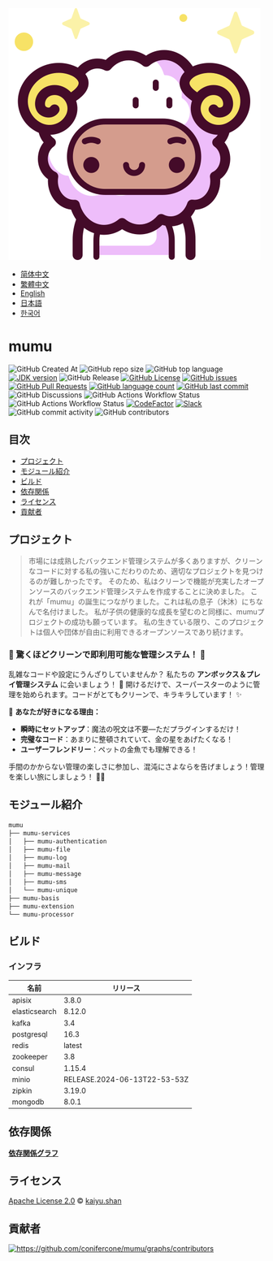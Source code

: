 ![mumu](../logo.svg)

- [简体中文](README.zh_CN.md)
- [繁體中文](README.zh_TW.md)
- [English](../README.md)
- [日本語](README.ja.md)
- [한국어](README.ko.md)

# mumu

![GitHub Created At](https://img.shields.io/github/created-at/conifercone/mumu)
![GitHub repo size](https://img.shields.io/github/repo-size/conifercone/mumu)
![GitHub top language](https://img.shields.io/github/languages/top/conifercone/mumu)
[![JDK version](https://img.shields.io/badge/JDK-21+-green.svg)](https://www.oracle.com/java/technologies/javase/jdk21-archive-downloads.html)
![GitHub Release](https://img.shields.io/github/v/release/conifercone/mumu)
[![GitHub License](https://img.shields.io/github/license/conifercone/mumu)](https://github.com/conifercone/mumu)
[![GitHub issues](https://img.shields.io/github/issues/conifercone/mumu)](https://github.com/conifercone/mumu/issues)
[![GitHub Pull Requests](https://img.shields.io/github/issues-pr/conifercone/mumu)](https://github.com/conifercone/mumu/pulls)
[![GitHub language count](https://img.shields.io/github/languages/count/conifercone/mumu)](https://github.com/conifercone/mumu)
[![GitHub last commit](https://img.shields.io/github/last-commit/conifercone/mumu/develop)](https://github.com/conifercone/mumu)
![GitHub Discussions](https://img.shields.io/github/discussions/conifercone/mumu)
![GitHub Actions Workflow Status](https://img.shields.io/github/actions/workflow/status/conifercone/mumu/pmd.yml?label=PMD)
![GitHub Actions Workflow Status](https://img.shields.io/github/actions/workflow/status/conifercone/mumu/checkstyle.yml?label=Checkstyle)
[![CodeFactor](https://www.codefactor.io/repository/github/conifercone/mumu/badge/develop)](https://www.codefactor.io/repository/github/conifercone/mumu/overview/develop)
[![Slack](https://img.shields.io/badge/Slack-Join%20Our%20Community-green)](https://join.slack.com/t/mumu-community/shared_invite/zt-2ov97fcpj-bFJZmpXSp5YZWSU9zD7S5g)
![GitHub commit activity](https://img.shields.io/github/commit-activity/m/conifercone/mumu)
![GitHub contributors](https://img.shields.io/github/contributors/conifercone/mumu)

## 目次

- [プロジェクト](#プロジェクト)
- [モジュール紹介](#モジュール紹介)
- [ビルド](#ビルド)
- [依存関係](#依存関係)
- [ライセンス](#ライセンス)
- [貢献者](#貢献者)

## プロジェクト

> 市場には成熟したバックエンド管理システムが多くありますが、クリーンなコードに対する私の強いこだわりのため、適切なプロジェクトを見つけるのが難しかったです。
> そのため、私はクリーンで機能が充実したオープンソースのバックエンド管理システムを作成することに決めました。
> これが「mumu」の誕生につながりました。これは私の息子（沐沐）にちなんで名付けました。
> 私が子供の健康的な成長を望むのと同様に、mumuプロジェクトの成功も願っています。
> 私の生きている限り、このプロジェクトは個人や団体が自由に利用できるオープンソースであり続けます。

### 🎉 驚くほどクリーンで即利用可能な管理システム！ 🎉

乱雑なコードや設定にうんざりしていませんか？
私たちの **アンボックス＆プレイ管理システム** に会いましょう！ 🎁
開けるだけで、スーパースターのように管理を始められます。コードがとてもクリーンで、キラキラしています！ ✨

🌟 **あなたが好きになる理由：**

- **瞬時にセットアップ**：魔法の呪文は不要—ただプラグインするだけ！
- **完璧なコード**：あまりに整頓されていて、金の星をあげたくなる！
- **ユーザーフレンドリー**：ペットの金魚でも理解できる！

手間のかからない管理の楽しさに参加し、混沌にさよならを告げましょう！管理を楽しい旅にしましょう！ 🚀🎈

## モジュール紹介

```text
mumu
├── mumu-services
│   ├── mumu-authentication
│   ├── mumu-file
│   ├── mumu-log
│   ├── mumu-mail
│   ├── mumu-message
│   ├── mumu-sms
│   └── mumu-unique
├── mumu-basis
├── mumu-extension
└── mumu-processor
```

## ビルド

### インフラ

| 名前            | リリース                         |
|---------------|------------------------------|
| apisix        | 3.8.0                        |
| elasticsearch | 8.12.0                       |
| kafka         | 3.4                          |
| postgresql    | 16.3                         |
| redis         | latest                       |
| zookeeper     | 3.8                          |
| consul        | 1.15.4                       |
| minio         | RELEASE.2024-06-13T22-53-53Z |
| zipkin        | 3.19.0                       |
| mongodb       | 8.0.1                        |

## 依存関係

[**依存関係グラフ**](https://github.com/conifercone/mumu/network/dependencies)

## ライセンス

[Apache License 2.0](../LICENSE) © <a href="mailto:kaiyu.shan@outlook.com">kaiyu.shan</a>

## 貢献者

<a href="https://github.com/conifercone/mumu/graphs/contributors">
  <img src="https://contrib.rocks/image?repo=conifercone/mumu"  alt="https://github.com/conifercone/mumu/graphs/contributors"/>
</a>
